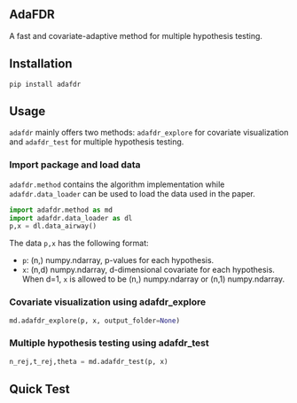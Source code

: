 ## AdaFDR
A fast and covariate-adaptive method for multiple hypothesis testing.

## Installation
```
pip install adafdr
```

## Usage
`adafdr` mainly offers two methods: `adafdr_explore` for covariate visualization and 
`adafdr_test` for multiple hypothesis testing. 

### Import package and load data
`adafdr.method` contains the algorithm implementation while `adafdr.data_loader` can be 
used to load the data used in the paper. 
```python
import adafdr.method as md
import adafdr.data_loader as dl
p,x = dl.data_airway()
```
The data `p,x` has the following format:
* `p`: (n,) numpy.ndarray, p-values for each hypothesis.
* `x`: (n,d) numpy.ndarray, d-dimensional covariate for each hypothesis. When d=1, 
`x` is allowed to be (n,) numpy.ndarray or (n,1) numpy.ndarray.

### Covariate visualization using adafdr_explore
```python
md.adafdr_explore(p, x, output_folder=None)
```


### Multiple hypothesis testing using adafdr_test
```python
n_rej,t_rej,theta = md.adafdr_test(p, x)
```

## Quick Test
